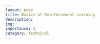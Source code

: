 ```yaml
---
layout: page
title: Basics of Reinforcement Learning 
description: 
img:
importance: 3
category: technical
---
```

